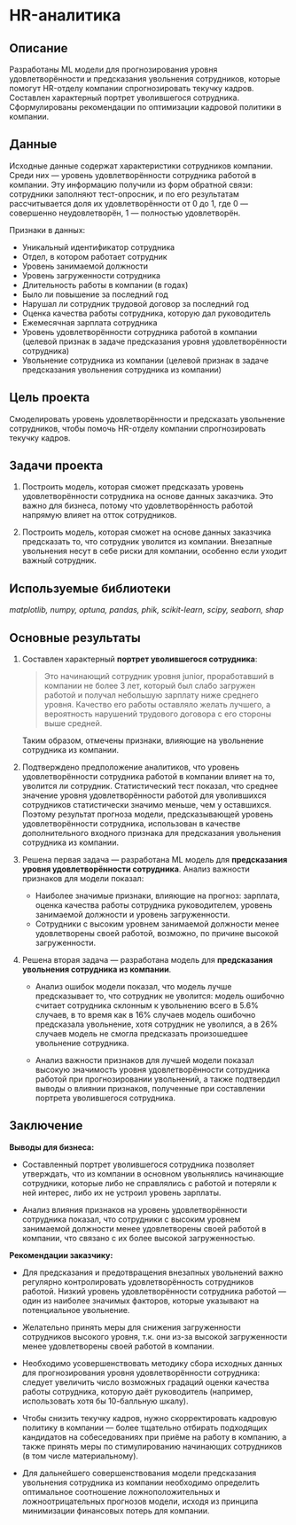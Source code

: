 # HR-аналитика

## Описание

Разработаны ML модели для прогнозирования уровня удовлетворённости и предсказания увольнения сотрудников, которые помогут HR-отделу компании спрогнозировать текучку кадров. Составлен характерный портрет уволившегося сотрудника. Сформулированы рекомендации по оптимизации кадровой политики в компании.


## Данные

Исходные данные содержат характеристики сотрудников компании. Среди них — уровень удовлетворённости сотрудника работой в компании. Эту информацию получили из форм обратной связи: сотрудники заполняют тест-опросник, и по его результатам рассчитывается доля их удовлетворённости от 0 до 1, где 0 — совершенно неудовлетворён, 1 — полностью удовлетворён. 

Признаки в данных:
- Уникальный идентификатор сотрудника
- Отдел, в котором работает сотрудник
- Уровень занимаемой должности
- Уровень загруженности сотрудника
- Длительность работы в компании (в годах)
- Было ли повышение за последний год
- Нарушал ли сотрудник трудовой договор за последний год
- Оценка качества работы сотрудника, которую дал руководитель
- Ежемесячная зарплата сотрудника
- Уровень удовлетворённости сотрудника работой в компании (целевой признак в задаче предсказания уровня удовлетворённости сотрудника)
- Увольнение сотрудника из компании (целевой признак в задаче предсказания увольнения сотрудника из компании)


## Цель проекта

Смоделировать уровень удовлетворённости и предсказать увольнение сотрудников, чтобы помочь HR-отделу компании спрогнозировать текучку кадров.


## Задачи проекта

1. Построить модель, которая сможет предсказать уровень удовлетворённости сотрудника на основе данных заказчика. Это важно для бизнеса, потому что удовлетворённость работой напрямую влияет на отток сотрудников.

2. Построить модель, которая сможет на основе данных заказчика предсказать то, что сотрудник уволится из компании. Внезапные увольнения несут в себе риски для компании, особенно если уходит важный сотрудник.


## Используемые библиотеки
*matplotlib, numpy, optuna, pandas, phik, scikit-learn, scipy, seaborn, shap*


## Основные результаты

1. Составлен характерный **портрет уволившегося сотрудника**:
    > Это начинающий сотрудник уровня junior, проработавший в компании не более 3 лет, который был слабо загружен работой и получал небольшую зарплату ниже среднего уровня. Качество его работы оставляло желать лучшего, а вероятность нарушений трудового договора с его стороны выше средней.

      Таким образом, отмечены признаки, влияющие на увольнение сотрудника из компании.

2. Подтверждено предположение аналитиков, что уровень удовлетворённости сотрудника работой в компании влияет на то, уволится ли сотрудник. Статистический тест показал, что среднее значение уровня удовлетворённости работой для уволившихся сотрудников статистически значимо меньше, чем у оставшихся. Поэтому результат прогноза модели, предсказывающей уровень удовлетворённости сотрудника, использован в качестве дополнительного входного признака для предсказания увольнения сотрудника из компании.
    
 3. Решена первая задача — разработана ML модель для **предсказания уровня удовлетворённости сотрудника**. Анализ важности признаков для модели показал:
    - Наиболее значимые признаки, влияющие на прогноз: зарплата, оценка качества работы сотрудника руководителем, уровень занимаемой должности и уровень загруженности.
    - Сотрудники с высоким уровнем занимаемой должности менее удовлетворены своей работой, возможно, по причине высокой загруженности. 
        
2. Решена вторая задача — разработана модель для **предсказания увольнения сотрудника из компании**.
    - Анализ ошибок модели показал, что модель лучше предсказывает то, что сотрудник не уволится: модель ошибочно считает сотрудника склонным к увольнению всего в 5.6% случаев, в то время как в 16% случаев модель ошибочно предсказала увольнение, хотя сотрудник не уволился, а в 26% случаев модель не смогла предсказать произошедшее увольнение сотрудника.

    - Анализ важности признаков для лучшей модели показал высокую значимость уровня удовлетворённости сотрудника работой при прогнозировании увольнений, а также подтвердил выводы о влиянии признаков, полученные при составлении портрета уволившегося сотрудника.


## Заключение

**Выводы для бизнеса:**
- Составленный портрет уволившегося сотрудника позволяет утверждать, что из компании в основном увольнялись начинающие сотрудники, которые либо не справлялись с работой и потеряли к ней интерес, либо их не устроил уровень зарплаты.

- Анализ влияния признаков на уровень удовлетворённости сотрудника показал, что сотрудники с высоким уровнем занимаемой должности менее удовлетворены своей работой в компании, что связано с их более высокой загруженностью.

**Рекомендации заказчику:**
- Для предсказания и предотвращения внезапных увольнений важно регулярно контролировать удовлетворённость сотрудников работой. Низкий уровень удовлетворённости сотрудника работой — один из наиболее значимых факторов, которые указывают на потенциальное увольнение.

- Желательно принять меры для снижения загруженности сотрудников высокого уровня, т.к. они из-за высокой загруженности менее удовлетворены своей работой в компании.

- Необходимо усовершенствовать методику сбора исходных данных для прогнозирования уровня удовлетворённости сотрудника: следует увеличить число возможных градаций оценки качества работы сотрудника, которую даёт руководитель (например, использовать хотя бы 10-балльную шкалу).

- Чтобы снизить текучку кадров, нужно скорректировать кадровую политику в компании — более тщательно отбирать подходящих кандидатов на собеседованиях при приёме на работу в компанию, а также принять меры по стимулированию начинающих сотрудников (в том числе материальному).

- Для дальнейшего совершенствования модели предсказания увольнения сотрудника из компании необходимо определить оптимальное соотношение ложноположительных и ложноотрицательных прогнозов модели, исходя из принципа минимизации финансовых потерь для компании.
